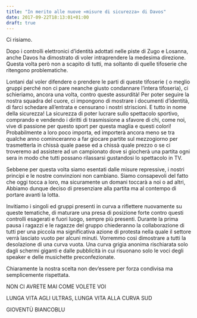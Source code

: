 ```yaml
---
title: "In merito alle nuove «misure di sicurezza» di Davos"
date: 2017-09-22T18:13:01+01:00
draft: true
---
```


Ci risiamo.

Dopo i controlli elettronici d’identità adottati nelle piste di Zugo e Losanna, anche Davos ha
dimostrato di voler intraprendere la medesima direzione.
Questa volta però non a scapito di tutti, ma soltanto di quelle tifoserie che ritengono
problematiche.

Lontani dal voler difendere o prendere le parti di queste tifoserie ( o meglio gruppi perché
non ci pare neanche giusto condannare l’intera tifoseria), ci schieriamo, ancora una volta,
contro queste assurdità!
Per poter seguire la nostra squadra del cuore, ci impongono di mostrare i documenti
d’identità, di farci schedare all’entrata e censurano i nostri striscioni.
E tutto in nome della sicurezza!
La sicurezza di poter lucrare sullo spettacolo sportivo, comprando e vendendo i diritti di
trasmissione a sfavore di chi, come noi, vive di passione per questo sport per questa
maglia e questi colori!
Probabilmente a loro poco importa, ed importerà ancora meno se tra qualche anno
cominceranno a far giocare partite sul mezzogiorno per trasmetterla in chissà quale paese
ed a chissà quale prezzo o se ci troveremo ad assistere ad un campionato dove si
giocherà una partita ogni sera in modo che tutti possano rilassarsi gustandosi lo spettacolo
in TV.

Sebbene per questa volta siamo esentati dalle misure repressive, i nostri principi e le
nostre convinzioni non cambiano.
Siamo consapevoli del fatto che oggi tocca a loro, ma sicuramente un domani toccarà a
noi o ad altri,
Abbiamo dunque deciso di presenziare alla partita ma al contempo di portare avanti la
lotta.

Invitiamo i singoli ed gruppi presenti in curva a riflettere nuovamente su queste tematiche,
di maturare una presa di posizione forte contro questi controlli esagerati e fuori luogo,
sempre più presenti.
Durante la prima pausa i ragazzi e le ragazze del gruppo chiederanno la collaborazione di
tutti per una piccola ma significativa azione di protesta nella quale il settore verrà lasciato
vuoto per alcuni minuti.
Vorremmo così dimostrare a tutti la desolazione di una curva vuota.
Una curva grigia anonima rischiarata solo dagli schermi giganti e dalle pubblicità in cui
risuonano solo le voci degli speaker e delle musichette preconfezionate.

Chiaramente la nostra scelta non dev’essere per forza condivisa ma semplicemente
rispettata.

NON CI AVRETE MAI COME VOLETE VOI

LUNGA VITA AGLI ULTRAS, LUNGA VITA ALLA CURVA SUD

GIOVENTÙ BIANCOBLU

